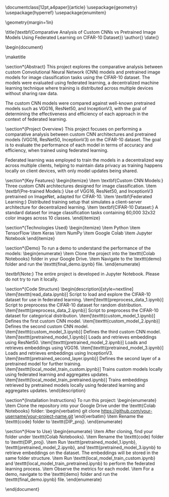 \documentclass[12pt,a4paper]{article}
\usepackage{geometry}
\usepackage{hyperref}
\usepackage{enumitem}

\geometry{margin=1in}

\title{\textbf{Comparative Analysis of Custom CNNs vs Pretrained Image Models Using Federated Learning on CIFAR-10 Dataset}}
\author{}
\date{}

\begin{document}

\maketitle

\section*{Abstract}
This project explores the comparative analysis between custom Convolutional Neural Network (CNN) models and pretrained image models for image classification tasks using the CIFAR-10 dataset. The models were evaluated using federated learning, a decentralized machine learning technique where training is distributed across multiple devices without sharing raw data.

The custom CNN models were compared against well-known pretrained models such as VGG16, ResNet50, and InceptionV3, with the goal of determining the effectiveness and efficiency of each approach in the context of federated learning.

\section*{Project Overview}
This project focuses on performing a comparative analysis between custom CNN architectures and pretrained models (VGG16, ResNet50, InceptionV3) on the CIFAR-10 dataset. The goal is to evaluate the performance of each model in terms of accuracy and efficiency, when trained using federated learning.

Federated learning was employed to train the models in a decentralized way across multiple clients, helping to maintain data privacy as training happens locally on client devices, with only model updates being shared.

\section*{Key Features}
\begin{itemize}
    \item \textbf{Custom CNN Models:} Three custom CNN architectures designed for image classification.
    \item \textbf{Pre-trained Models:} Use of VGG16, ResNet50, and InceptionV3 pretrained on ImageNet, adapted for CIFAR-10.
    \item \textbf{Federated Learning:} Distributed training setup that simulates a client-server architecture for decentralized learning.
    \item \textbf{CIFAR-10 Dataset:} A standard dataset for image classification tasks containing 60,000 32x32 color images across 10 classes.
\end{itemize}

\section*{Technologies Used}
\begin{itemize}
    \item Python
    \item TensorFlow
    \item Keras
    \item NumPy
    \item Google Colab
    \item Jupyter Notebook
\end{itemize}

\section*{Demo}
To run a demo to understand the performance of the models:
\begin{enumerate}
    \item Clone the project into the \texttt{Colab Notebooks} folder in your Google Drive.
    \item Navigate to the \texttt{demo} folder and run the \texttt{final\_demo.ipynb} file.
\end{enumerate}

\textbf{Note:} The entire project is developed in Jupyter Notebook. Please do not try to run it locally.

\section*{Code Structure}
\begin{description}[style=nextline]
    \item[\texttt{read\_data.ipynb}] Script to load and explore the CIFAR-10 dataset for use in federated learning.
    \item[\texttt{preprocess\_data\_1.ipynb}] Script to preprocess the CIFAR-10 dataset for random distribution.
    \item[\texttt{preprocess\_data\_2.ipynb}] Script to preprocess the CIFAR-10 dataset for categorical distribution.
    \item[\texttt{custom\_model\_1.ipynb}] Defines the first custom CNN model.
    \item[\texttt{custom\_model\_2.ipynb}] Defines the second custom CNN model.
    \item[\texttt{custom\_model\_3.ipynb}] Defines the third custom CNN model.
    \item[\texttt{pretrained\_model\_1.ipynb}] Loads and retrieves embeddings using ResNet50.
    \item[\texttt{pretrained\_model\_2.ipynb}] Loads and retrieves embeddings using VGG16.
    \item[\texttt{pretrained\_model\_3.ipynb}] Loads and retrieves embeddings using InceptionV3.
    \item[\texttt{pretrained\_second\_layer.ipynb}] Defines the second layer of a pretrained model for further training.
    \item[\texttt{local\_model\_train\_custom.ipynb}] Trains custom models locally using federated learning and aggregates updates.
    \item[\texttt{local\_model\_train\_pretrained.ipynb}] Trains embeddings retrieved by pretrained models locally using federated learning and aggregates updates.
\end{description}

\section*{Installation Instructions}
To run this project:
\begin{enumerate}
    \item Clone the repository into your Google Drive under the \texttt{Colab Notebooks} folder:
    \begin{verbatim}
    git clone https://github.com/your-username/your-project-name.git
    \end{verbatim}
    \item Rename the \texttt{code} folder to \texttt{DIP\_proj}.
\end{enumerate}

\section*{How to Use}
\begin{enumerate}
    \item After cloning, find your folder under \texttt{Colab Notebooks}.
    \item Rename the \texttt{code} folder to \texttt{DIP\_proj}.
    \item Run \texttt{pretrained\_model\_1.ipynb}, \texttt{pretrained\_model\_2.ipynb}, and \texttt{pretrained\_model\_3.ipynb} to retrieve embeddings on the dataset. The embeddings will be stored in the same folder structure.
    \item Run \texttt{local\_model\_train\_custom.ipynb} and \texttt{local\_model\_train\_pretrained.ipynb} to perform the federated learning process.
    \item Observe the metrics for each model.
    \item For a demo, navigate to the \texttt{demo} folder and run the \texttt{final\_demo.ipynb} file.
\end{enumerate}

\end{document}
